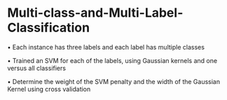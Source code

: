 # Multi-class-and-Multi-Label-Classification
•	Each instance has three labels and each label has multiple classes 

•	Trained an SVM for each of the labels, using Gaussian kernels and one versus all classifiers

•	Determine the weight of the SVM penalty and the width of the Gaussian Kernel using cross validation 
